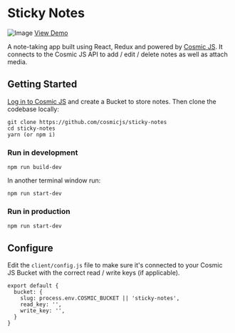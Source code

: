 # Sticky Notes
![Image](https://cosmicjs.com/uploads/ab94dae0-86a3-11e7-9e71-f38c5011d624-sticky-notes-1.png)
[View Demo](https://cosmicjs.com)

A note-taking app built using React, Redux and powered by [Cosmic JS](https://cosmicjs.com).  It connects to the Cosmic JS API to add / edit / delete notes as well as attach media.

## Getting Started
[Log in to Cosmic JS](https://cosmicjs.com) and create a Bucket to store notes.  Then clone the codebase locally:
```
git clone https://github.com/cosmicjs/sticky-notes
cd sticky-notes
yarn (or npm i)
```
### Run in development
```
npm run build-dev
```
In another terminal window run:
```
npm run start-dev
```
### Run in production
```
npm run start-dev
```
## Configure
Edit the `client/config.js` file to make sure it's connected to your Cosmic JS Bucket with the correct read / write keys (if applicable).
```
export default {
  bucket: {
    slug: process.env.COSMIC_BUCKET || 'sticky-notes',
    read_key: '',
    write_key: '',
  }
}
```
